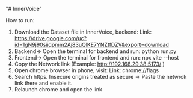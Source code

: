 "# InnerVoice" 

How to run:
1. Download the Dataset file in InnerVoice, backend:
Link: https://drive.google.com/uc?id=1gN9j90siiqpmm2Aj83uQlKE7YNZtfDZV&export=download
2. Backend-> Open the terminal for backend and run: python run.py
3. Frontend-> Open the terminal for frontend and run: npx vite --host
4. Copy the Network link (Example:  http://192.168.29.38:5173/ )
5. Open chrome browser in phone, visit:
Link: chrome://flags
6. Search https. Insecure origins treated as secure -> Paste the netwrok link there and enable it.
7. Relaunch chrome and open the link 



